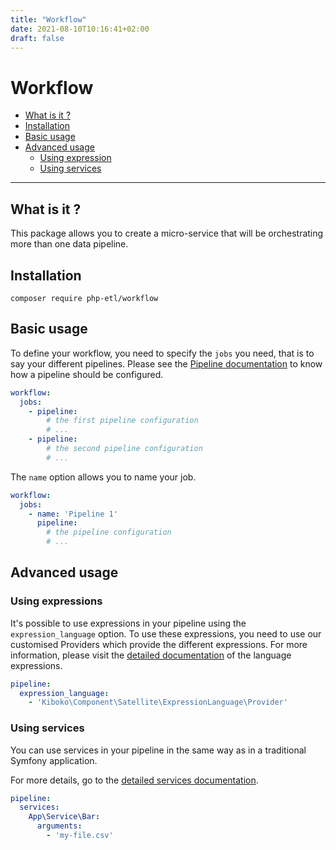 ```yaml
---
title: "Workflow"
date: 2021-08-10T10:16:41+02:00
draft: false
---
```


# Workflow

- [What is it ?](#what-is-it-)
- [Installation](#installation)
- [Basic usage](#basic-usage)
- [Advanced usage](#advanced-usage)
  - [Using expression](#using-expressions)
  - [Using services](#using-services)
    
---

## What is it ?

This package allows you to create a micro-service that will be orchestrating more than one data pipeline.

## Installation

``` 
composer require php-etl/workflow
```

## Basic usage

To define your workflow, you need to specify the `jobs` you need, that is to say your different pipelines.
Please see the [Pipeline documentation](../pipeline) to know how a pipeline should be configured.

```yaml
workflow:
  jobs:
    - pipeline:
        # the first pipeline configuration
        # ...
    - pipeline:
        # the second pipeline configuration
        # ...
```

The `name` option allows you to name your job.

```yaml
workflow:
  jobs:
    - name: 'Pipeline 1'
      pipeline:
        # the pipeline configuration
        # ...
```

## Advanced usage

### Using expressions

It's possible to use expressions in your pipeline using the `expression_language` option. To use these expressions,
you need to use our customised Providers which provide the different expressions. For more information, please visit
the [detailed documentation](../../feature/expression-language) of the language expressions.

```yaml
pipeline:
  expression_language:
    - 'Kiboko\Component\Satellite\ExpressionLanguage\Provider'
```

### Using services

You can use services in your pipeline in the same way as in a traditional Symfony application.

For more details, go to the [detailed services documentation](../../feature/logger).

```yaml
pipeline:
  services:
    App\Service\Bar:
      arguments:
        - 'my-file.csv'
```
